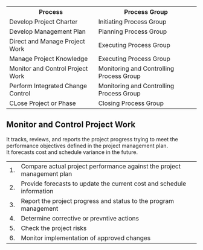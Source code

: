 <table>
<tr><th>Process</th><th>Process Group</th></tr>
<tr><td>Develop Project Charter</td><td>Initiating Process Group</td></tr>
<tr><td>Develop Management Plan</td><td>Planning Process Group</td></tr>
<tr><td>Direct and Manage Project Work</td><td>Executing Process Group</td></tr>
<tr><td>Manage Project Knowledge</td><td>Executing Process Group</td></tr>
<tr><td>Monitor and Control Project Work</td><td>Monitoring and Controlling Process Group</td></tr>
<tr><td>Perform Integrated Change Control</td><td>Monitoring and Controlling Process Group</td></tr>
<tr><td>CLose Project or Phase</td><td>Closing Process Group</td></tr>
</table>

<h2>Monitor and Control Project Work</h2>
It tracks, reviews, and reports the project progress trying to meet the performance objectives defined in the project management plan.<br>
It forecasts cost and schedule variance in the future.<br>
<table>
  <tr><td>1. </td><td>Compare actual project performance against the project management plan</td></tr>
  <tr><td>2. </td><td>Provide forecasts to update the current cost and schedule information</td></tr>
  <tr><td>3. </td><td>Report the project progress and status to the program management</td></tr>
  <tr><td>4. </td><td>Determine corrective or prevntive actions</td></tr>
  <tr><td>5. </td><td>Check the project risks</td></tr>
  <tr><td>6. </td><td>Monitor implementation of approved changes</td></tr>
</table>
